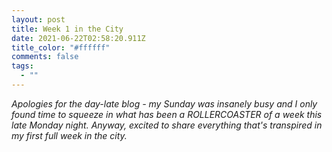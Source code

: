```yaml
---
layout: post
title: Week 1 in the City
date: 2021-06-22T02:58:20.911Z
title_color: "#ffffff"
comments: false
tags:
  - ""
---
```

*Apologies for the day-late blog - my Sunday was insanely busy and I only found time to squeeze in what has been a ROLLERCOASTER of a week this late Monday night. Anyway, excited to share everything that's transpired in my first full week in the city.*
